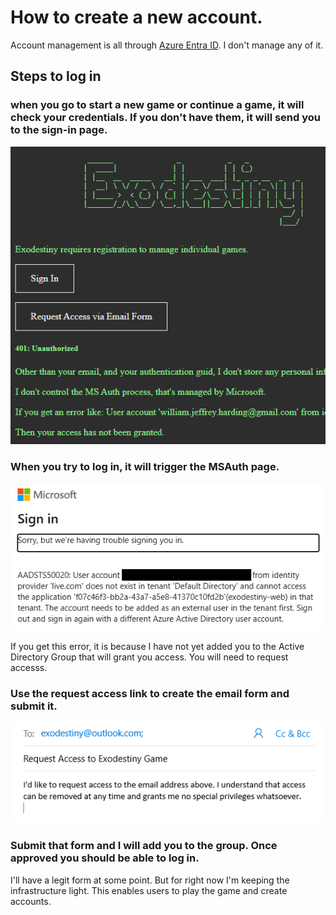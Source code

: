 # How to create a new account.

Account management is all through [Azure Entra ID](https://www.microsoft.com/en-us/security/business/identity-access/microsoft-entra-id). I don't manage any of it. 

## Steps to log in

### when you go to start a new game or continue a game, it will check your credentials. If you don't have them, it will send you to the sign-in page. 

![alt text](img/login_page.png)

### When you try to log in, it will trigger the MSAuth page. 

![alt text](img/login_ms_auth_page.png)

If you get this error, it is because I have not yet added you to the Active Directory Group that will grant you access. You will need to request accesss. 

### Use the request access link to create the email form and submit it. 

![alt text](img/login_request_email.png)

### Submit that form and I will add you to the group. Once approved you should be able to log in. 

I'll have a legit form at some point. But for right now I'm keeping the infrastructure light. This enables users to play the game and create accounts. 